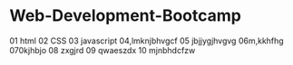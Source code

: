 # Web-Development-Bootcamp
01 html
02 CSS
03 javascript
04,lmknjbhvgcf
05 jbjjygjhvgvg
06m,kkhfhg
070kjhbjo
08 zxgjrd
09 qwaeszdx
10 mjnbhdcfzw
